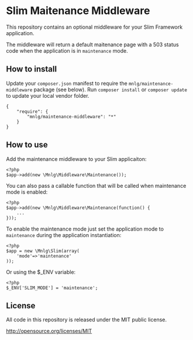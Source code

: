 # Slim Maitenance Middleware

This repository contains an optional middleware for your Slim Framework application.

The middleware will return a default maitenance page with a 503 status code when the application is in `maintenance` mode.

## How to install

Update your `composer.json` manifest to require the `mnlg/maintenance-middleware` package (see below).
Run `composer install` or `composer update` to update your local vendor folder.

    {
        "require": {
            "mnlg/maintenance-middleware": "*"
        }
    }

## How to use

Add the maintenance middleware to your Slim applicaiton:

    <?php
    $app->add(new \Mnlg\Middleware\Maintenance());

You can also pass a callable function that will be called when maintenance mode is enabled:

    <?php
    $app->add(new \Mnlg\Middleware\Maintenance(function() {
        ...
    }));

To enable the maintenance mode just set the application mode to `maintenance` during the application instantiation:

    <?php
    $app = new \Mnlg\Slim(array(
        'mode'=>'maintenance'
    ));

Or using the $_ENV variable:

    <?php
    $_ENV['SLIM_MODE'] = 'maintenance';

## License

All code in this repository is released under the MIT public license.

<http://opensource.org/licenses/MIT>